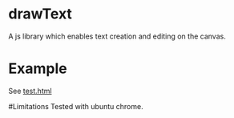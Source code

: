# drawText
A js library which enables text creation and editing on the canvas.

# Example
See [test.html](https://github.com/cacpssl/drawText/edit/master/test.html)

#Limitations
Tested with ubuntu chrome.
